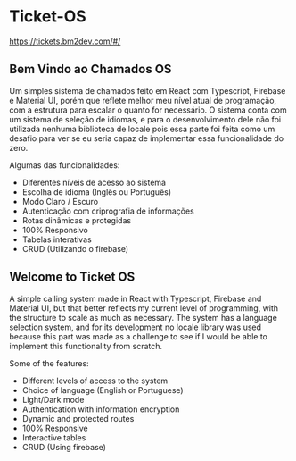 # Ticket-OS

https://tickets.bm2dev.com/#/

## Bem Vindo ao Chamados OS

Um simples sistema de chamados feito em React com Typescript, Firebase e Material UI, porém que reflete melhor meu nível atual de programação, com a estrutura para escalar o quanto for necessário. O sistema conta com um sistema de seleção de idiomas, e para o desenvolvimento dele não foi utilizada nenhuma biblioteca de locale pois essa parte foi feita como um desafio para ver se eu seria capaz de implementar essa funcionalidade do zero.

Algumas das funcionalidades:

- Diferentes níveis de acesso ao sistema
- Escolha de idioma (Inglês ou Português)
- Modo Claro / Escuro
- Autenticação com criprografia de informações
- Rotas dinâmicas e protegidas
- 100% Responsivo
- Tabelas interativas
- CRUD (Utilizando o firebase)

## Welcome to Ticket OS

A simple calling system made in React with Typescript, Firebase and Material UI, but that better reflects my current level of programming, with the structure to scale as much as necessary. The system has a language selection system, and for its development no locale library was used because this part was made as a challenge to see if I would be able to implement this functionality from scratch.

Some of the features:

- Different levels of access to the system
- Choice of language (English or Portuguese)
- Light/Dark mode
- Authentication with information encryption
- Dynamic and protected routes
- 100% Responsive
- Interactive tables
- CRUD (Using firebase)
